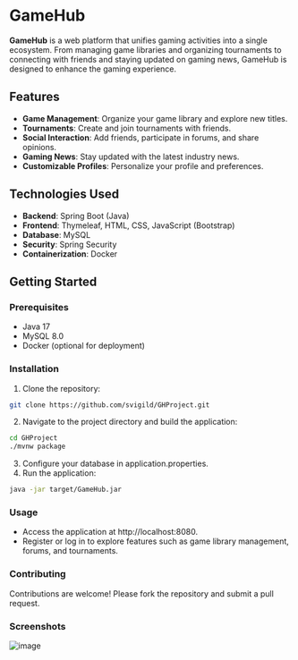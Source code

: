 # GameHub

**GameHub** is a web platform that unifies gaming activities into a single ecosystem. From managing game libraries and organizing tournaments to connecting with friends and staying updated on gaming news, GameHub is designed to enhance the gaming experience.

## Features

- **Game Management**: Organize your game library and explore new titles.
- **Tournaments**: Create and join tournaments with friends.
- **Social Interaction**: Add friends, participate in forums, and share opinions.
- **Gaming News**: Stay updated with the latest industry news.
- **Customizable Profiles**: Personalize your profile and preferences.

## Technologies Used

- **Backend**: Spring Boot (Java)
- **Frontend**: Thymeleaf, HTML, CSS, JavaScript (Bootstrap)
- **Database**: MySQL
- **Security**: Spring Security
- **Containerization**: Docker

## Getting Started

### Prerequisites

- Java 17
- MySQL 8.0
- Docker (optional for deployment)

### Installation

1. Clone the repository:
```bash
git clone https://github.com/svigild/GHProject.git
```
2. Navigate to the project directory and build the application:
```bash
cd GHProject
./mvnw package
```
3. Configure your database in application.properties.
4. Run the application:
```bash
java -jar target/GameHub.jar
```
### Usage
- Access the application at http://localhost:8080.
- Register or log in to explore features such as game library management, forums, and tournaments.

### Contributing
Contributions are welcome! Please fork the repository and submit a pull request.

### Screenshots






   ![image](https://github.com/user-attachments/assets/83490f16-65e4-4685-9b20-f5abf2790730)


